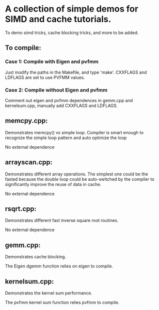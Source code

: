 # A collection of simple demos for SIMD and cache tutorials.

To demo simd tricks, cache blocking tricks, and more to be added.

## To compile:
### Case 1: Compile with Eigen and pvfmm
Just modify the paths in the Makefile, and type 'make'. CXXFLAGS and LDFLAGS are set to use PVFMM values.

### Case 2: Compile without Eigen and pvfmm
Comment out eigen and pvfmm dependences in gemm.cpp and kernelsum.cpp, manually add CXXFLAGS and LDFLAGS.

## memcpy.cpp:
Demonstrates memcpy() vs simple loop. Compiler is smart enough to recognize the simple loop pattern and auto optimize the loop

No external dependence

## arrayscan.cpp:
Demonstrates different array operations. The simplest one could be the fasted because the double loop could be auto-switched by the compiler to significantly improve the reuse of data in cache.

No external dependence

## rsqrt.cpp:
Demonstrates different fast inverse square root routines. 

No external dependence

## gemm.cpp:
Demonstrates cache blocking.

The Eigen dgemm function relies on eigen to compile.

## kernelsum.cpp:
Demonstrates the kernel sum performance.

The pvfmm kernel sum function relies pvfmm to compile. 